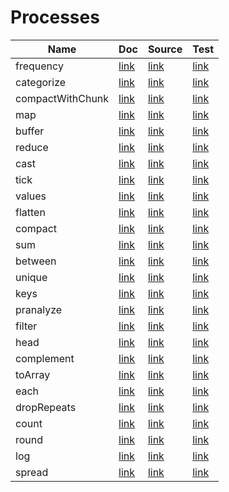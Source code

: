 
# Processes

Name | Doc | Source | Test
-----|-----|--------|-----
frequency | [link](https://github.com/wuha-io/saonejs/blob/master/docs/processes/frequency.md) | [link](https://github.com/wuha-io/saonejs/blob/master/src/processes/frequency.js) | [link](https://github.com/wuha-io/saonejs/blob/master/test/processes/frequency.js)
categorize | [link](https://github.com/wuha-io/saonejs/blob/master/docs/processes/categorize.md) | [link](https://github.com/wuha-io/saonejs/blob/master/src/processes/categorize.js) | [link](https://github.com/wuha-io/saonejs/blob/master/test/processes/categorize.js)
compactWithChunk | [link](https://github.com/wuha-io/saonejs/blob/master/docs/processes/compactWithChunk.md) | [link](https://github.com/wuha-io/saonejs/blob/master/src/processes/compactWithChunk.js) | [link](https://github.com/wuha-io/saonejs/blob/master/test/processes/compactWithChunk.js)
map | [link](https://github.com/wuha-io/saonejs/blob/master/docs/processes/map.md) | [link](https://github.com/wuha-io/saonejs/blob/master/src/processes/map.js) | [link](https://github.com/wuha-io/saonejs/blob/master/test/processes/map.js)
buffer | [link](https://github.com/wuha-io/saonejs/blob/master/docs/processes/buffer.md) | [link](https://github.com/wuha-io/saonejs/blob/master/src/processes/buffer.js) | [link](https://github.com/wuha-io/saonejs/blob/master/test/processes/buffer.js)
reduce | [link](https://github.com/wuha-io/saonejs/blob/master/docs/processes/reduce.md) | [link](https://github.com/wuha-io/saonejs/blob/master/src/processes/reduce.js) | [link](https://github.com/wuha-io/saonejs/blob/master/test/processes/reduce.js)
cast | [link](https://github.com/wuha-io/saonejs/blob/master/docs/processes/cast.md) | [link](https://github.com/wuha-io/saonejs/blob/master/src/processes/cast.js) | [link](https://github.com/wuha-io/saonejs/blob/master/test/processes/cast.js)
tick | [link](https://github.com/wuha-io/saonejs/blob/master/docs/processes/tick.md) | [link](https://github.com/wuha-io/saonejs/blob/master/src/processes/tick.js) | [link](https://github.com/wuha-io/saonejs/blob/master/test/processes/tick.js)
values | [link](https://github.com/wuha-io/saonejs/blob/master/docs/processes/values.md) | [link](https://github.com/wuha-io/saonejs/blob/master/src/processes/values.js) | [link](https://github.com/wuha-io/saonejs/blob/master/test/processes/values.js)
flatten | [link](https://github.com/wuha-io/saonejs/blob/master/docs/processes/flatten.md) | [link](https://github.com/wuha-io/saonejs/blob/master/src/processes/flatten.js) | [link](https://github.com/wuha-io/saonejs/blob/master/test/processes/flatten.js)
compact | [link](https://github.com/wuha-io/saonejs/blob/master/docs/processes/compact.md) | [link](https://github.com/wuha-io/saonejs/blob/master/src/processes/compact.js) | [link](https://github.com/wuha-io/saonejs/blob/master/test/processes/compact.js)
sum | [link](https://github.com/wuha-io/saonejs/blob/master/docs/processes/sum.md) | [link](https://github.com/wuha-io/saonejs/blob/master/src/processes/sum.js) | [link](https://github.com/wuha-io/saonejs/blob/master/test/processes/sum.js)
between | [link](https://github.com/wuha-io/saonejs/blob/master/docs/processes/between.md) | [link](https://github.com/wuha-io/saonejs/blob/master/src/processes/between.js) | [link](https://github.com/wuha-io/saonejs/blob/master/test/processes/between.js)
unique | [link](https://github.com/wuha-io/saonejs/blob/master/docs/processes/unique.md) | [link](https://github.com/wuha-io/saonejs/blob/master/src/processes/unique.js) | [link](https://github.com/wuha-io/saonejs/blob/master/test/processes/unique.js)
keys | [link](https://github.com/wuha-io/saonejs/blob/master/docs/processes/keys.md) | [link](https://github.com/wuha-io/saonejs/blob/master/src/processes/keys.js) | [link](https://github.com/wuha-io/saonejs/blob/master/test/processes/keys.js)
pranalyze | [link](https://github.com/wuha-io/saonejs/blob/master/docs/processes/pranalyze.md) | [link](https://github.com/wuha-io/saonejs/blob/master/src/processes/pranalyze.js) | [link](https://github.com/wuha-io/saonejs/blob/master/test/processes/pranalyze.js)
filter | [link](https://github.com/wuha-io/saonejs/blob/master/docs/processes/filter.md) | [link](https://github.com/wuha-io/saonejs/blob/master/src/processes/filter.js) | [link](https://github.com/wuha-io/saonejs/blob/master/test/processes/filter.js)
head | [link](https://github.com/wuha-io/saonejs/blob/master/docs/processes/head.md) | [link](https://github.com/wuha-io/saonejs/blob/master/src/processes/head.js) | [link](https://github.com/wuha-io/saonejs/blob/master/test/processes/head.js)
complement | [link](https://github.com/wuha-io/saonejs/blob/master/docs/processes/complement.md) | [link](https://github.com/wuha-io/saonejs/blob/master/src/processes/complement.js) | [link](https://github.com/wuha-io/saonejs/blob/master/test/processes/complement.js)
toArray | [link](https://github.com/wuha-io/saonejs/blob/master/docs/processes/toArray.md) | [link](https://github.com/wuha-io/saonejs/blob/master/src/processes/toArray.js) | [link](https://github.com/wuha-io/saonejs/blob/master/test/processes/toArray.js)
each | [link](https://github.com/wuha-io/saonejs/blob/master/docs/processes/each.md) | [link](https://github.com/wuha-io/saonejs/blob/master/src/processes/each.js) | [link](https://github.com/wuha-io/saonejs/blob/master/test/processes/each.js)
dropRepeats | [link](https://github.com/wuha-io/saonejs/blob/master/docs/processes/dropRepeats.md) | [link](https://github.com/wuha-io/saonejs/blob/master/src/processes/dropRepeats.js) | [link](https://github.com/wuha-io/saonejs/blob/master/test/processes/dropRepeats.js)
count | [link](https://github.com/wuha-io/saonejs/blob/master/docs/processes/count.md) | [link](https://github.com/wuha-io/saonejs/blob/master/src/processes/count.js) | [link](https://github.com/wuha-io/saonejs/blob/master/test/processes/count.js)
round | [link](https://github.com/wuha-io/saonejs/blob/master/docs/processes/round.md) | [link](https://github.com/wuha-io/saonejs/blob/master/src/processes/round.js) | [link](https://github.com/wuha-io/saonejs/blob/master/test/processes/round.js)
log | [link](https://github.com/wuha-io/saonejs/blob/master/docs/processes/log.md) | [link](https://github.com/wuha-io/saonejs/blob/master/src/processes/log.js) | [link](https://github.com/wuha-io/saonejs/blob/master/test/processes/log.js)
spread | [link](https://github.com/wuha-io/saonejs/blob/master/docs/processes/spread.md) | [link](https://github.com/wuha-io/saonejs/blob/master/src/processes/spread.js) | [link](https://github.com/wuha-io/saonejs/blob/master/test/processes/spread.js)
